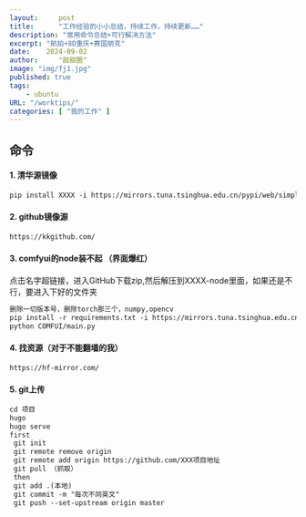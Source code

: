 ```yaml
---
layout:     post
title:      "工作经验的小小总结，持续工作，持续更新……"
description: "常用命令总结+可行解决方法"
excerpt: "航拍+8D重庆+赛国朋克"
date:    2024-09-02
author:     "甜甜圈"
image: "img/fj1.jpg"
published: true 
tags:
    - ubuntu 
URL: "/worktips/"
categories: [ "我的工作" ]    
---
```

## 命令
#### 1. 清华源镜像  
```html
pip install XXXX -i https://mirrors.tuna.tsinghua.edu.cn/pypi/web/simple
```
#### 2. github镜像源  
```html
https://kkgithub.com/
```
#### 3. comfyui的node装不起  （界面爆红）
点击名字超链接，进入GitHub下载zip,然后解压到XXXX-node里面，如果还是不行，要进入下好的文件夹

```html
删除一切版本号，删除torch那三个，numpy,opencv
pip install -r requirements.txt -i https://mirrors.tuna.tsinghua.edu.cn/pypi/web/simple
python COMFUI/main.py
```
#### 4. 找资源（对于不能翻墙的我）  
```html
https://hf-mirror.com/
```
#### 5. git上传  
```html
cd 项目
hugo
hugo serve
first
 git init
 git remote remove origin
 git remote add origin https://github.com/XXX项目地址
 git pull （抓取）
 then
 git add .(本地)
 git commit -m "每次不同英文"
 git push --set-upstream origin master
```